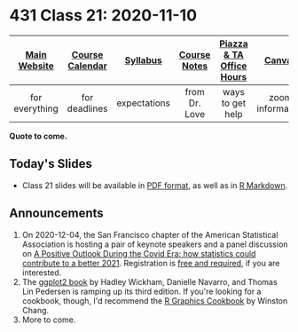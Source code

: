 # 431 Class 21: 2020-11-10

[Main Website](https://thomaselove.github.io/431/) | [Course Calendar](https://thomaselove.github.io/431/calendar.html) | [Syllabus](https://thomaselove.github.io/431-2020-syllabus/) | [Course Notes](https://thomaselove.github.io/431-notes/) | [Piazza & TA Office Hours](https://thomaselove.github.io/431/contact.html) | [Canvas](https://canvas.case.edu) | [Data and Code](https://thomaselove.github.io/431/data_index.html)
:-----------: | :--------------: | :----------: | :---------: | :-------------: | :-----------: | :------------:
for everything | for deadlines | expectations | from Dr. Love | ways to get help | zoom information | for downloads

**Quote to come.**

## Today's Slides

- Class 21 slides will be available in [PDF format](https://github.com/THOMASELOVE/431-2020/blob/master/classes/class21/431_class-21-slides_2020.pdf), as well as in [R Markdown](https://github.com/THOMASELOVE/431-2020/blob/master/classes/class21/431_class-21-slides_2020.Rmd).

## Announcements

1. On 2020-12-04, the San Francisco chapter of the American Statistical Association is hosting a pair of keynote speakers and a panel discussion on [A Positive Outlook During the Covid Era: how statistics could contribute to a better 2021](http://www.sfasa.org/Dec42020mtg.html). Registration is [free and required](https://www.eventbrite.com/e/2020-sfasa-holiday-celebration-tickets-127577564931), if you are interested.
2. The [ggplot2 book](https://ggplot2-book.org/) by Hadley Wickham, Danielle Navarro, and Thomas Lin Pedersen is ramping up its third edition. If you're looking for a cookbook, though, I'd recommend the [R Graphics Cookbook](https://r-graphics.org/) by Winston Chang.
3. More to come. 
